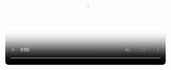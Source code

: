 <style>
  .video-container {
    position: relative;
    width: 100%;
    max-width: 800px;
    aspect-ratio: 16 / 9;
    margin: auto;
  }

  video {
    width: 100%;
    height: 100%;
    border-radius: 10px;
  }
</style>

<div class="video-container">
  <video controls autoplay muted loop preload="auto" poster="thumbnail.jpg">
    <source src="Snapchat-555579118.mp4" type="video/mp4">
  
    
    <!-- Caption track -->
    <track src="captions.vtt" kind="subtitles" srclang="en" label="English" default>

    Your browser does not support the video tag.
  </video>
</div>
